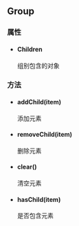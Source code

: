 ## Group
### 属性
* #### Children
	组别包含的对象

### 方法
* #### addChild(item)
	添加元素
* #### removeChild(item)
	删除元素
* #### clear()
	清空元素
* #### hasChild(item)
	是否包含元素
